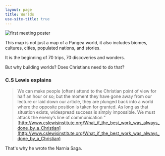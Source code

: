 ```yaml
---
layout: page
title: Worlds
use-site-title: true
---
```

![first meeting poster](../../img/worldbuilding.ong.png)

This map is not just a map of a Pangea world, it also includes biomes, cultures, cities, populated nations, and stories.

It is the beginning of 70 trips, 70 discoveries and wonders.

But why building worlds? Does Christians need to do that?

### C.S Lewis explains
> We can make people (often) attend to the Christian point of view for half an hour or so;
> but the moment they have gone away from our lecture or laid down our article, they are 
> plunged back into a world where the opposite position is taken for granted. 
> As long as that situation exists, widespread success is simply impossible. 
> We must attack the enemy’s line of communication "
[http://www.cslewisinstitute.org/What_if_the_best_work_was_always_done_by_a_Christian](http://www.cslewisinstitute.org/What_if_the_best_work_was_always_done_by_a_Christian)

That's why he wrote the Narnia Saga.